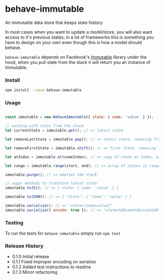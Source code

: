 # behave-immutable
An immutable data store that keeps state history

In most cases when you want to update a model/store, you will also want access to it's previous states, in a lot of frameworks this is something you have to design on your own even though this is how a model should behave.

`behave-immutable` depends on Facebook's [Immutable](http://facebook.github.io/immutable-js/) library under the hood, when you pull state from the stack it will return you an instance of Immutable.

### Install

```bash
npm install --save behave-immutable
```

### Usage

```javascript

const immutable = new BehaveImmutable({ state: { some: 'value' } });

// working with state from the stack
let currentState = immutable.get(); // => latest state

let removeLastState = immutable.pop(); // => latest state, removing from stack

let removeFirstState = immutable.shift(); // => first state, removing from stack

let atIndex = immutable.at(someIndex); // => copy of state at index, non-destructive

let range = immutable.range(start, end); // => array of states in range (including end index)

immutable.purge(); // => empties the stack

// sugar methods to transform latest state
immutable.toJS(); // => { state: { some: 'value' } }

immutable.toJSON(); // => { "state": { "some": "value" } }

immutable.serialize(); // => "state=[some=value]"
immutable.serialize({ encode: true }); // => "state=%5Bsome%3Dstate%5D"
```

### Testing
To run the tests for `behave-immutable` simply run `npm test`

### Release History

- 0.1.0 Initial release
- 0.1.1 Fixed improper encoding on serialize
- 0.1.2 Added test instructions to readme
- 0.1.3 Minor refactoring

